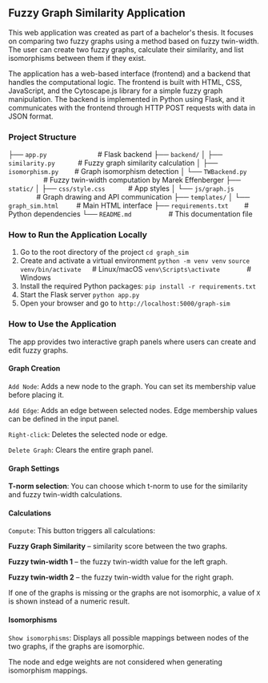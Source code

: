 ## Fuzzy Graph Similarity Application
This web application was created as part of a bachelor's thesis. It focuses on comparing two fuzzy graphs using a method based on fuzzy twin-width. The user can create two fuzzy graphs, calculate their similarity, and list isomorphisms between them if they exist.

The application has a web-based interface (frontend) and a backend that handles the computational logic. The frontend is built with HTML, CSS, JavaScript, and the Cytoscape.js library for a simple fuzzy graph manipulation. The backend is implemented in Python using Flask, and it communicates with the frontend through HTTP POST requests with data in JSON format.

### Project Structure
├── `app.py` &emsp;&emsp;&emsp;&emsp;&emsp;&emsp;&emsp;# Flask backend
├── `backend/`
│ ├── `similarity.py` &emsp;&emsp;&emsp;# Fuzzy graph similarity calculation
│ ├── `isomorphism.py` &emsp;&emsp;# Graph isomorphism detection
│ └── `TWBackend.py` &emsp;&emsp;&emsp;&emsp;&emsp;# Fuzzy twin-width computation by Marek Effenberger
├── `static/`
│ ├── `css/style.css` &emsp;&emsp;&emsp;# App styles
│ └── `js/graph.js` &emsp;&emsp;&emsp;&emsp;# Graph drawing and API communication
├── `templates/`
│ └── `graph_sim.html` &emsp; &emsp;# Main HTML interface
├── `requirements.txt` &emsp;&emsp;# Python dependencies
└── `README.md` &emsp;&emsp;&emsp;&emsp;&emsp;# This documentation file

### How to Run the Application Locally
1. Go to the root directory of the project
`cd graph_sim`
2. Create and activate a virtual environment
`python -m venv venv`
`source venv/bin/activate`        &emsp; # Linux/macOS
`venv\Scripts\activate`          &emsp; &emsp; &emsp;# Windows
3. Install the required Python packages:
`pip install -r requirements.txt`
4. Start the Flask server
`python app.py`
5. Open your browser and go to
`http://localhost:5000/graph-sim`

### How to Use the Application
The app provides two interactive graph panels where users can create and edit fuzzy graphs.

#### Graph Creation
`Add Node`: Adds a new node to the graph. You can set its membership value before placing it.

`Add Edge`: Adds an edge between selected nodes. Edge membership values can be defined in the input panel.

`Right-click`: Deletes the selected node or edge.

`Delete Graph`: Clears the entire graph panel.

#### Graph Settings
**T-norm selection**: You can choose which t-norm to use for the similarity and fuzzy twin-width calculations.

#### Calculations
`Compute`: This button triggers all calculations:

**Fuzzy Graph Similarity** – similarity score between the two graphs.

**Fuzzy twin-width 1** – the fuzzy twin-width value for the left graph.

**Fuzzy twin-width 2** – the fuzzy twin-width value for the right graph.

If one of the graphs is missing or the graphs are not isomorphic, a value of `X` is shown instead of a numeric result.

#### Isomorphisms
`Show isomorphisms`: Displays all possible mappings between nodes of the two graphs, if the graphs are isomorphic.

The node and edge weights are not considered when generating isomorphism mappings.